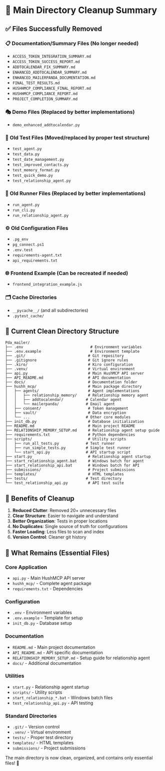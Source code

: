 # 🧹 Main Directory Cleanup Summary

## ✅ Files Successfully Removed

### 📋 Documentation/Summary Files (No longer needed)
- `ACCESS_TOKEN_INTEGRATION_SUMMARY.md`
- `ACCESS_TOKEN_SUCCESS_REPORT.md` 
- `ADDTOCALENDAR_FIX_SUMMARY.md`
- `ENHANCED_ADDTOCALENDAR_SUMMARY.md`
- `ENHANCED_MAILERPANDA_DOCUMENTATION.md`
- `FINAL_TEST_RESULTS.md`
- `HUSHHMCP_COMPLIANCE_FINAL_REPORT.md`
- `HUSHHMCP_COMPLIANCE_REPORT.md`
- `PROJECT_COMPLETION_SUMMARY.md`

### 🎭 Demo Files (Replaced by better implementations)
- `demo_enhanced_addtocalendar.py`

### 🧪 Old Test Files (Moved/replaced by proper test structure)
- `test_agent.py`
- `test_data.py`
- `test_date_management.py`
- `test_improved_contacts.py`
- `test_memory_format.py`
- `test_quick_demo.py`
- `test_relationship_agent.py`

### 🚀 Old Runner Files (Replaced by better implementations)
- `run_agent.py`
- `run_cli.py`
- `run_relationship_agent.py`

### ⚙️ Old Configuration Files
- `.pg_env`
- `pg_connect.ps1`
- `.env.test`
- `requirements-agent.txt`
- `api_requirements.txt`

### 🌐 Frontend Example (Can be recreated if needed)
- `frontend_integration_example.js`

### 🗂️ Cache Directories
- `__pycache__/` (and all subdirectories)
- `.pytest_cache/`

## 📁 Current Clean Directory Structure

```
Pda_mailer/
├── .env                              # Environment variables
├── .env.example                      # Environment template
├── .git/                            # Git repository
├── .gitignore                       # Git ignore rules
├── .kiro/                           # Kiro configuration
├── .venv/                           # Virtual environment
├── api.py                           # Main HushMCP API server
├── API_README.md                    # API documentation
├── docs/                            # Documentation folder
├── hushh_mcp/                       # Main package directory
│   ├── agents/                      # Agent implementations
│   │   ├── relationship_memory/     # Relationship memory agent
│   │   ├── addtocalendar/          # Calendar agent
│   │   └── mailerpanda/            # Email agent
│   ├── consent/                     # Token management
│   ├── vault/                       # Data encryption
│   └── ...                         # Other core modules
├── init_db.py                       # Database initialization
├── README.md                        # Main project README
├── RELATIONSHIP_MEMORY_SETUP.md     # Relationship agent setup guide
├── requirements.txt                 # Python dependencies
├── scripts/                         # Utility scripts
│   ├── run_all_tests.py            # Test runner
│   ├── run_simple_tests.py         # Simple test runner
│   └── start_api.py                # API startup script
├── start.py                         # Relationship agent startup
├── start_relationship_agent.bat     # Windows batch for agent
├── start_relationship_api.bat       # Windows batch for API
├── submissions/                     # Project submissions
├── templates/                       # HTML templates
├── tests/                          # Test directory
└── test_relationship_api.py         # API test suite
```

## 🎯 Benefits of Cleanup

1. **Reduced Clutter**: Removed 20+ unnecessary files
2. **Clear Structure**: Easier to navigate and understand
3. **Better Organization**: Tests in proper locations
4. **No Duplicates**: Single source of truth for configurations
5. **Faster Loading**: Less files to scan and index
6. **Version Control**: Cleaner git history

## 🔄 What Remains (Essential Files)

### Core Application
- `api.py` - Main HushMCP API server
- `hushh_mcp/` - Complete agent package
- `requirements.txt` - Dependencies

### Configuration
- `.env` - Environment variables
- `.env.example` - Template for setup
- `init_db.py` - Database setup

### Documentation
- `README.md` - Main project documentation
- `API_README.md` - API specific documentation  
- `RELATIONSHIP_MEMORY_SETUP.md` - Setup guide for relationship agent
- `docs/` - Additional documentation

### Utilities
- `start.py` - Relationship agent startup
- `scripts/` - Utility scripts
- `start_relationship_*.bat` - Windows batch files
- `test_relationship_api.py` - API testing

### Standard Directories
- `.git/` - Version control
- `.venv/` - Virtual environment
- `tests/` - Proper test directory
- `templates/` - HTML templates
- `submissions/` - Project submissions

The main directory is now clean, organized, and contains only essential files! 🎉
